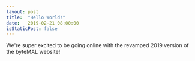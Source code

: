 ```yaml
---
layout: post
title:  "Hello World!"
date:   2019-02-21 08:00:00
isStaticPost: false
---
```


We're super excited to be going online with the revamped 2019 version of the byteMAL website!
